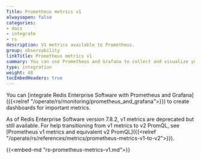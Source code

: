 ```yaml
---
Title: Prometheus metrics v1
alwaysopen: false
categories:
- docs
- integrate
- rs
description: V1 metrics available to Prometheus.
group: observability
linkTitle: Prometheus metrics v1
summary: You can use Prometheus and Grafana to collect and visualize your Redis Enterprise Software metrics.
type: integration
weight: 48
tocEmbedHeaders: true
---
```


You can [integrate Redis Enterprise Software with Prometheus and Grafana]({{<relref "/operate/rs/monitoring/prometheus_and_grafana">}}) to create dashboards for important metrics.

As of Redis Enterprise Software version 7.8.2, v1 metrics are deprecated but still available. For help transitioning from v1 metrics to v2 PromQL, see [Prometheus v1 metrics and equivalent v2 PromQL]({{<relref "/operate/rs/references/metrics/prometheus-metrics-v1-to-v2">}}).

{{<embed-md "rs-prometheus-metrics-v1.md">}}
